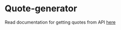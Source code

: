 # Quote-generator

Read documentation for getting quotes from API [here](https://premium.zenquotes.io/zenquotes-documentation/)
